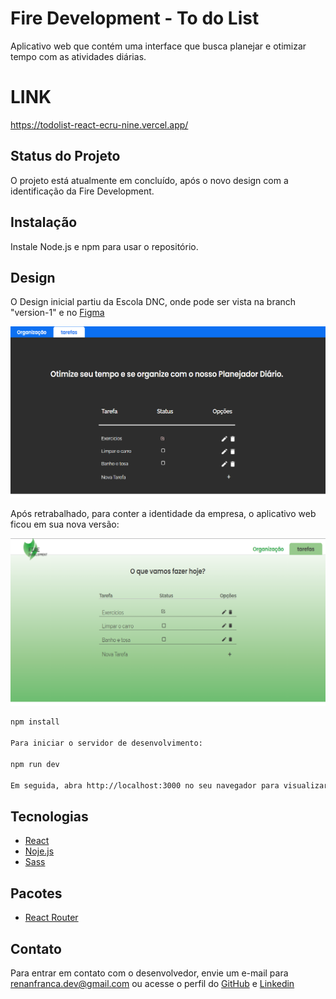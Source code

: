 # Fire Development - To do List

Aplicativo web que contém uma interface que busca planejar e otimizar tempo com as atividades diárias.

# LINK

https://todolist-react-ecru-nine.vercel.app/


## Status do Projeto 

O projeto está atualmente em concluído, após o novo design com a identificação da Fire Development.


## Instalação

Instale Node.js e npm para usar o repositório.

## Design

O Design inicial partiu da Escola DNC, onde pode ser vista na branch "version-1" e no [Figma](https://www.figma.com/file/yFT1qGLCqFZ636EhVfmuEd/Untitled?node-id=0-1&t=BqmMrSOUlkf3wudH-0)

![App Screenshot](https://github.com/RenanFrancaDev/todolist_react/blob/main/src/assets/version1.png)

Após retrabalhado, para conter a identidade da empresa, o aplicativo web ficou em sua nova versão:

![App Screenshot](https://github.com/RenanFrancaDev/todolist_react/blob/main/src/assets/NV.png)



```bash
npm install

Para iniciar o servidor de desenvolvimento:

npm run dev

Em seguida, abra http://localhost:3000 no seu navegador para visualizar o aplicativo.
```
    
## Tecnologias

- [React](https://reactjs.org/)
- [Noje.js](https://nodejs.org/en)
- [Sass](https://sass-lang.com/)

## Pacotes 

- [React Router](https://reactrouter.com/en/main)

## Contato

Para entrar em contato com o desenvolvedor, envie um e-mail para renanfranca.dev@gmail.com ou acesse o perfil do [GitHub](https://github.com/RenanFrancaDev) e [Linkedin](https://www.linkedin.com/in/renan-franca/)

